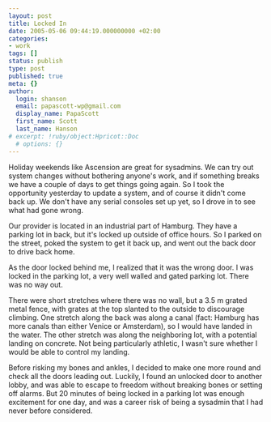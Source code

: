 ```yaml
---
layout: post
title: Locked In
date: 2005-05-06 09:44:19.000000000 +02:00
categories:
- work
tags: []
status: publish
type: post
published: true
meta: {}
author:
  login: shanson
  email: papascott-wp@gmail.com
  display_name: PapaScott
  first_name: Scott
  last_name: Hanson
# excerpt: !ruby/object:Hpricot::Doc
  # options: {}
---
```

<p>Holiday weekends like Ascension are great for sysadmins. We can try out system changes without bothering anyone's work, and if something breaks we have a couple of days to get things going again. So I took the opportunity yesterday to update a system, and of course it didn't come back up. We don't have any serial consoles set up yet, so I drove in to see what had gone wrong. </p>
<p>Our provider is located in an industrial part of Hamburg. They have a parking lot in back, but it's locked up outside of office hours. So I parked on the street, poked the system to get it back up, and went out the back door to drive back home.</p>
<p>As the door locked behind me, I realized that it was the wrong door. I was locked in the parking lot, a very well walled and gated parking lot. There was no way out.</p>
<p>There were short stretches where there was no wall, but a 3.5 m grated metal fence, with grates at the top slanted to the outside to discourage climbing. One stretch along the back was along a canal (fact: Hamburg has more canals than either Venice or Amsterdam), so I would have landed in the water. The other stretch was along the neighboring lot, with a potential landing on concrete. Not being particularly athletic, I wasn't sure whether I would be able to control my landing. </p>
<p>Before risking my bones and ankles, I decided to make one more round and check all the doors leading out. Luckily, I found an unlocked door to another lobby, and was able to escape to freedom without breaking bones or setting off alarms. But 20 minutes of being locked in a parking lot was enough excitement for one day, and was a career risk of being a sysadmin that I had never before considered.</p>
